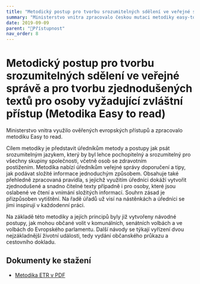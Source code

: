 ```yaml
---
title: "Metodický postup pro tvorbu srozumitelných sdělení ve veřejné správě a pro tvorbu zjednodušených textů pro osoby vyžadující zvláštní přístup (Metodika Easy to read)"
summary: "Ministerstvo vnitra zpracovalo českou mutaci metodiky easy-to-read. Co to je a co s tím má kdo dělat?"
date: 2019-09-09
parent: "📁Přístupnost"
nav_order: 8
---
```


# Metodický postup pro tvorbu srozumitelných sdělení ve veřejné správě a pro tvorbu zjednodušených textů pro osoby vyžadující zvláštní přístup (Metodika Easy to read)

Ministerstvo vnitra využilo ověřených evropských přístupů a zpracovalo metodiku Easy to read. 

Cílem metodiky je představit úředníkům metody a postupy jak psát srozumitelným jazykem, který by byl lehce pochopitelný a srozumitelný pro všechny skupiny společnosti, včetně osob se zdravotním postižením. Metodika nabízí úředníkům veřejné správy doporučení a tipy, jak podávat složité informace jednoduchým způsobem. Obsahuje také přehledně zpracovaná pravidla, s jejichž využitím úředníci dokáží vytvořit zjednodušené a snadno čitelné texty případně i pro osoby, které jsou oslabené ve čtení a vnímání složitých informací. Souhrn zásad je přizpůsoben vytištění. Na řadě úřadů už visí na nástěnkách a úředníci se jimi inspirují v každodenní práci.

Na základě této metodiky a jejích principů byly již vytvořeny návodné postupy, jak mohou občané volit v komunálních, senátních volbách a ve volbách do Evropského parlamentu. Další návody se týkají vyřízení dvou nejzákladnější životní události, tedy vydání občanského průkazu a cestovního dokladu.



## Dokumenty ke stažení

- [Metodika ETR v PDF](https://www.mvcr.cz/soubor/easy-to-read-2019-metodika-srozumitelneho-a-zjednoduseneho-vyjadrovani-ve-verejne-sprave.aspx)


